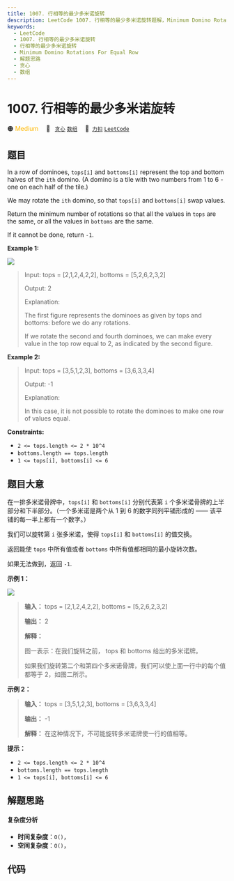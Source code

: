 ```yaml
---
title: 1007. 行相等的最少多米诺旋转
description: LeetCode 1007. 行相等的最少多米诺旋转题解，Minimum Domino Rotations For Equal Row，包含解题思路、复杂度分析以及完整的 JavaScript 代码实现。
keywords:
  - LeetCode
  - 1007. 行相等的最少多米诺旋转
  - 行相等的最少多米诺旋转
  - Minimum Domino Rotations For Equal Row
  - 解题思路
  - 贪心
  - 数组
---
```


# 1007. 行相等的最少多米诺旋转

🟠 <font color=#ffb800>Medium</font>&emsp; 🔖&ensp; [`贪心`](/tag/greedy.md) [`数组`](/tag/array.md)&emsp; 🔗&ensp;[`力扣`](https://leetcode.cn/problems/minimum-domino-rotations-for-equal-row) [`LeetCode`](https://leetcode.com/problems/minimum-domino-rotations-for-equal-row)

## 题目

In a row of dominoes, `tops[i]` and `bottoms[i]` represent the top and bottom
halves of the `ith` domino. (A domino is a tile with two numbers from 1 to 6 -
one on each half of the tile.)

We may rotate the `ith` domino, so that `tops[i]` and `bottoms[i]` swap
values.

Return the minimum number of rotations so that all the values in `tops` are
the same, or all the values in `bottoms` are the same.

If it cannot be done, return `-1`.



**Example 1:**

![](https://assets.leetcode.com/uploads/2021/05/14/domino.png)

> Input: tops = [2,1,2,4,2,2], bottoms = [5,2,6,2,3,2]
> 
> Output: 2
> 
> Explanation: 
> 
> The first figure represents the dominoes as given by tops and bottoms: before we do any rotations.
> 
> If we rotate the second and fourth dominoes, we can make every value in the top row equal to 2, as indicated by the second figure.

**Example 2:**

> Input: tops = [3,5,1,2,3], bottoms = [3,6,3,3,4]
> 
> Output: -1
> 
> Explanation: 
> 
> In this case, it is not possible to rotate the dominoes to make one row of values equal.

**Constraints:**

  * `2 <= tops.length <= 2 * 10^4`
  * `bottoms.length == tops.length`
  * `1 <= tops[i], bottoms[i] <= 6`


## 题目大意

在一排多米诺骨牌中，`tops[i]` 和 `bottoms[i]` 分别代表第 `i` 个多米诺骨牌的上半部分和下半部分。（一个多米诺是两个从 1 到 6
的数字同列平铺形成的 —— 该平铺的每一半上都有一个数字。）

我们可以旋转第 `i` 张多米诺，使得 `tops[i]` 和 `bottoms[i]` 的值交换。

返回能使 `tops` 中所有值或者 `bottoms` 中所有值都相同的最小旋转次数。

如果无法做到，返回 `-1`.



**示例 1：**

![](https://assets.leetcode.com/uploads/2021/05/14/domino.png)

> 
> 
> 
> 
> 
> **输入：** tops = [2,1,2,4,2,2], bottoms = [5,2,6,2,3,2]
> 
> **输出：** 2
> 
> **解释：** 
> 
> 图一表示：在我们旋转之前， tops 和 bottoms 给出的多米诺牌。 
> 
> 如果我们旋转第二个和第四个多米诺骨牌，我们可以使上面一行中的每个值都等于 2，如图二所示。 
> 
> 

**示例 2：**

> 
> 
> 
> 
> 
> **输入：** tops = [3,5,1,2,3], bottoms = [3,6,3,3,4]
> 
> **输出：** -1
> 
> **解释：** 在这种情况下，不可能旋转多米诺牌使一行的值相等。
> 
> 



**提示：**

  * `2 <= tops.length <= 2 * 10^4`
  * `bottoms.length == tops.length`
  * `1 <= tops[i], bottoms[i] <= 6`


## 解题思路

#### 复杂度分析

- **时间复杂度**：`O()`，
- **空间复杂度**：`O()`，

## 代码

```javascript

```